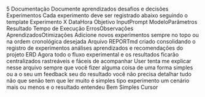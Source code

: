 5 Documentação
 Documente aprendizados desafios e decisões
 Experimentos
Cada experimento deve ser registrado abaixo seguindo o template
 Experimento X  DataHora
 Objetivo
 InputPrompt
 ModeloParâmetros
 Resultado
 Tempo de Execução
 ErrosObservações
 AprendizadosOtimizações
Adicione novos experimentos sempre no topo ou na ordem cronológica desejada
 Arquivo REPORTmd criado consolidando o registro de experimentos análises aprendizados e recomendações do projeto ERD
Agora todo o fluxo experimental e os resultados ficarão centralizados rastreáveis e fáceis de acompanhar
User
tenta me explicar nesse arquivo sempre que você fizer alguma coisa de uma forma simples ou a o seu um feedback seu do resultado você não precisa detalhar tudo não que senão tem que ler muito é simples tipo experimento um cenário mais ou menos e o resultado entendeu Bem Simples
Cursor